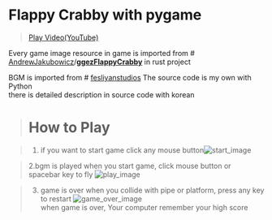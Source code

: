 
# Flappy Crabby with pygame

> [Play Video(YouTube)](https://www.youtube.com/watch?v=kR-bQ77cSrE)

Every game image resource in game is imported from # [AndrewJakubowicz](https://github.com/AndrewJakubowicz)/**[ggezFlappyCrabby](https://github.com/AndrewJakubowicz/ggezFlappyCrabby)** in rust project

BGM is imported from # [fesliyanstudios](https://www.fesliyanstudios.com/royalty-free-music/downloads-c/8-bit-music/6)
The source code is my own with Python  
there is detailed description in source code with korean 

># How to Play

> 1. if you want to start game click any mouse button![start_image](https://user-images.githubusercontent.com/54829269/97654033-716fa400-1aa5-11eb-82ef-85a85cec1b45.png)

>2.bgm is played when you start game, click mouse button or spacebar key to fly
![play_image](https://user-images.githubusercontent.com/54829269/97653711-c65eea80-1aa4-11eb-9d41-a22b688b99e8.png)

> 3. game is over when you collide with pipe or platform, press any key to restart
![game_over_image](https://user-images.githubusercontent.com/54829269/97653819-02924b00-1aa5-11eb-905d-3d06025ce0d8.png)  
> when game is over, Your computer remember your high score  
